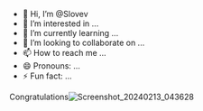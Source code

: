 - 👋 Hi, I’m @Slovev
- 👀 I’m interested in ...
- 🌱 I’m currently learning ...
- 💞️ I’m looking to collaborate on ...
- 📫 How to reach me ...
- 😄 Pronouns: ...
- ⚡ Fun fact: ...

<!---
Slovev/Slovev is a ✨ special ✨ repository because its `README.md` (this file) appears on your GitHub profile.
You can click the Preview link to take a look at your changes.
--->
Congratulations![Screenshot_20240213_043628](https://github.com/Slovev/Slovev/assets/160417517/c1a6ad89-60c3-4220-8ee6-cdd83339f275)
